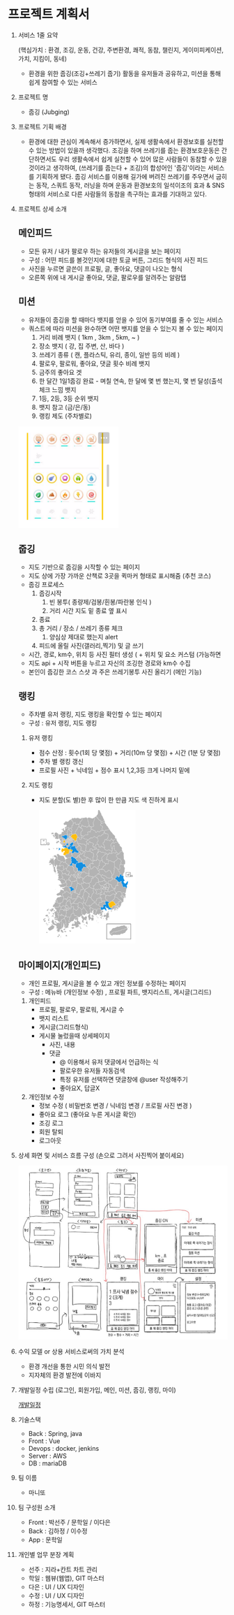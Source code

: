 # 프로젝트 계획서

1. 서비스 1줄 요약

   (핵심가치 : 환경, 조깅, 운동, 건강, 주변환경, 쾌적,  동참, 챌린지, 게이미피케이션, 가치, 지킴이, 동네)

   - 환경을 위한 줍깅(조깅+쓰레기 줍기) 활동을 유저들과 공유하고, 미션을 통해 쉽게 참여할 수 있는 서비스

2. 프로젝트 명

   - 줍깅 (Jubging)

3. 프로젝트 기획 배경

   - 환경에 대한 관심이 계속해서 증가하면서, 실제 생활속에서 환경보호를 실천할 수 있는 방법이 있을까 생각했다. 조깅을 하며 쓰레기를 줍는 환경보호운동은 간단하면서도 우리 생활속에서 쉽게 실천할 수 있어 많은 사람들이 동참할 수 있을것이라고 생각하여, (쓰레기를 줍는다 + 조깅)의 합성어인 '줍깅'이라는 서비스를 기획하게 됐다. 줍깅 서비스를 이용해 길가에 버려진 쓰레기를 주우면서 굽히는 동작, 스쿼트 동작, 러닝을 하며 운동과 환경보호의 일석이조의 효과 & SNS 형태의 서비스로 다른 사람들의 동참을 촉구하는 효과를 기대하고 있다.

4. 프로젝트 상세 소개

   ## 메인피드

   - 모든 유저 / 내가 팔로우 하는 유저들의 게시글을 보는 페이지
   - 구성 : 어떤 피드를 볼것인지에 대한 토글 버튼, 그리드 형식의 사진 피드
   - 사진을 누르면 글쓴이 프로필, 글, 좋아요, 댓글이 나오는 형식
   - 오른쪽 위에 내 게시글 좋아요, 댓글, 팔로우를 알려주는 알람탭

   ## 미션

   - 유저들이 줍깅을 할 때마다 뱃지를 얻을 수 있어 동기부여를 줄 수 있는 서비스
   - 쿼스트에 따라 미션을 완수하면 어떤 뱃지를 얻을 수 있는지 볼 수 있는 페이지
     1. 거리 비례 뱃지 ( 1km , 3km , 5km, ~ )
     2. 장소 뱃지 ( 강, 집 주변, 산, 바다 )
     3. 쓰레기 종류 ( 캔, 플라스틱, 유리, 종이, 일반 등의 비례 )
     4. 팔로우, 팔로워, 좋아요, 댓글 횟수 비례 뱃지
     5. 금주의 좋아요 겟
     6. 한 달간 1일1줍깅 완료 - 며칠 연속, 한 달에 몇 번 했는지, 몇 번 달성(출석체크 느낌 뱃지
     7. 1등, 2등, 3등 순위 뱃지
     8. 뱃지 참고 (금/은/동)
     9. 랭킹 제도 (주차별로)

   ![image-20210721100226760](README.assets/image-20210721100226760.png)

   ## 줍깅

   - 지도 기반으로 줍깅을 시작할 수 있는 페이지
   - 지도 상에 가장 가까운 산책로 3곳을 퀵마커 형태로 표시해줌 (추천 코스)
   - 줍깅 프로세스
     1. 줍깅시작
        1. 빈 봉투( 종량제/검봉/흰봉/파란봉 인식 )
        2. 거리 시간 지도 밑 종료 옆 표시
     2. 종료
     3. 총 거리 / 장소 / 쓰레기 종류 체크
        1. 양심상 제대로 했는지 alert
     4. 피드에 올릴 사진(갤러리,찍기) 및 글 쓰기
   - 시간, 경로, km수, 위치 등 사진 필터 생성 ( + 위치 및 요소 커스텀 (가능하면
   - 지도 api + 시작 버튼을 누르고 자신의 조깅한 경로와 km수 수집
   - 본인이 줍깅한 코스 스샷 과 주은 쓰레기봉투 사진 올리기 (메인 기능)

   ## 랭킹

   - 주차별 유저 랭킹, 지도 랭킹을 확인할 수 있는 페이지
   - 구성 : 유저 랭킹, 지도 랭킹

   1. 유저 랭킹

      - 점수 산정 :  횟수(1회 당 몇점) + 거리(10m 당 몇점) + 시간 (1분 당 몇점)
      - 주차 별 랭킹 갱신
      - 프로필 사진 + 닉네임 + 점수 표시 1,2,3등 크게 나머지 밑에

   2. 지도 랭킹

      - 지도 분할(도 별)한 후 많이 한 만큼 지도 색 진하게 표시

        ![image-20210721100213525](README.assets/image-20210721100213525.png)

   ## 마이페이지(개인피드)

   - 개인 프로필, 게시글을 볼 수 있고 개인 정보를 수정하는 페이지
   - 구성 : 메뉴바 (개인정보 수정) , 프로필 파트, 뱃지리스트, 게시글(그리드)

   1. 개인피드
      - 프로필, 팔로우, 팔로워, 게시글 수
      - 뱃지 리스트
      - 게시글(그리드형식)
      - 게시물 눌렀을때 상세페이지
        - 사진, 내용
        - 댓글
          - @ 이용해서 유저 댓글에서 언급하는 식
          - 팔로우한 유저들 자동검색
          - 특정 유저를 선택하면 댓글창에 @user 작성해주기
          - 좋아요X, 답글X
   2. 개인정보 수정
      - 정보 수정 ( 비밀번호 변경 / 닉네임 변경 / 프로필 사진 변경 )
      - 좋아요 로그 (좋아요 누른 게시글 확인)
      - 조깅 로그
      - 회원 탈퇴
      - 로그아웃

5. 상세 화면 및 서비스 흐름 구성 (손으로 그려서 사진찍어 붙이세요)

   ![image-20210721100310700](README.assets/image-20210721100310700.png)

6. 수익 모델 or 상용 서비스로써의 가치 분석

   - 환경 개선을 통한 시민 의식 발전
   - 지자체의 환경 발전에 이바지

7. 개발일정 수립 (로그인, 회원가입, 메인, 미션, 줍깅, 랭킹, 마이)

   [개발일정](https://www.notion.so/2df21714bdd7468eb615344bec7b8ac6)

8. 기술스택

   - Back : Spring, java
   - Front : Vue
   - Devops : docker, jenkins
   - Server : AWS
   - DB : mariaDB

9. 팀 이름

   - 마니또

10. 팀 구성원 소개

    - Front : 박선주 / 문학일 / 이다은
    - Back : 김하정 / 이수정
    - App : 문학일

11. 개인별 업무 분장 계획

    - 선주 : 지라+칸트 차트 관리
    - 학일 : 웹뷰(웹앱), GIT 마스터
    - 다은 :  UI / UX 디자인
    - 수정 :  UI / UX 디자인
    - 하정 : 기능명세서, GIT 마스터
